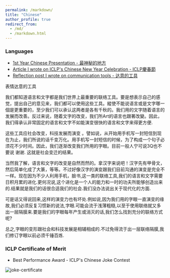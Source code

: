 ```yaml
---
permalink: /markdown/
title: "Chinese"
author_profile: true
redirect_from: 
  - /md/
  - /markdown.html
---
```


### Languages
* [1st Year Chinese Presentation - 最神秘的地方](https://www.youtube.com/watch?v=v4SGkCretdk#action=share&ab_channel=e-paperNTU-ICLP)
* [Article I wrote on ICLP's Chinese New Year Celebration - ICLP慶春節](http://140.112.185.137/epaper/index.php?id=2280)
* [Reflection post I wrote on communication tools - 达意的工具](达意的工具.docx)

表情达意的工具
 
我们都知道语言和文字都是我们世界上最重要的联络工具。要是想表示自己的感觉，提出自己的意见来，我们都可以使用这些工具。縱使不能说语言或是文字哪一個是更重要的，至少我们可以承认这两者是各有千秋的。我们用的文字随着语言的发展而改善。反过来说，随着文字的改变，我们所Art的语言也跟著改變。因此，我们得承认非常固定的语言和文字不如能演变很快的语言和文字来得更方便.
 
这些工具应社会改变，科技发展而演变 。譬如说，从开始用手机写一封短信到现在为止，我们所说的话千变万化。用手机写一封短信的时候，为了构成一个句子必须花不少时间。因此，我们逐渐改变我们所用的字眼。目前一般人宁可说3Q也不要说 谢谢. 这就是社会变迁的结果。
 
当然我了解，语言和文字的改变是自然而然的。拿汉字来说吧！汉字先有甲骨文，然后简单化成了大篆，等等。不过好像汉字的演变跟我们目前沟通的演变是完全不一样。现在因为不少人利用手机，臉书,这一类的联络工具,我们的语言和文字需要日积月累的进化.更何况说,这个进化是一个人的能力和一时的功夫所能够创造出来的.结果就是我们的话很合适我们的社会.我们没办法说出关于现代化的方面.

可是话又得说回来,这样的演变力也有坏处.例如说,因为我们用的字眼一直演变的缘故,我们必须反复习惯新的说法,字眼.可能会流于浅薄粗糙,以至于使用联络就又多出一层隔膜来.要是我们的字眼每年产生或消灭的话,我们怎么找到充分的联络方式呢?

总之,字眼的变形跟社会和科技发展是相辅相成的.不过免得流于出一层联络隔膜,我们修订字眼以前必须千锤百炼.


### ICLP Certificate of Merit

* Best Performance Award - ICLP's Chinese Joke Contest

![joke-certificate](https://user-images.githubusercontent.com/54378394/100050622-0fba0580-2dd7-11eb-8b5d-bb2e14e2e8c5.png)



